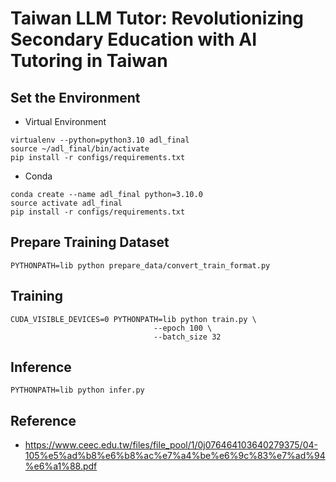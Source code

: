 # Taiwan LLM Tutor: Revolutionizing Secondary Education with AI Tutoring in Taiwan

## Set the Environment
- Virtual Environment
```
virtualenv --python=python3.10 adl_final
source ~/adl_final/bin/activate
pip install -r configs/requirements.txt
```
- Conda
```
conda create --name adl_final python=3.10.0
source activate adl_final
pip install -r configs/requirements.txt
```

## Prepare Training Dataset
```
PYTHONPATH=lib python prepare_data/convert_train_format.py
```


## Training
```
CUDA_VISIBLE_DEVICES=0 PYTHONPATH=lib python train.py \
                                --epoch 100 \
                                --batch_size 32
```


## Inference
```
PYTHONPATH=lib python infer.py
```


## Reference
- https://www.ceec.edu.tw/files/file_pool/1/0j076464103640279375/04-105%e5%ad%b8%e6%b8%ac%e7%a4%be%e6%9c%83%e7%ad%94%e6%a1%88.pdf
